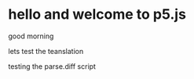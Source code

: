 # hello and welcome to p5.js
 
good morning

lets test the teanslation

testing the parse.diff script